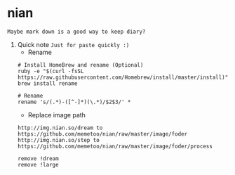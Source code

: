 # nian
`Maybe mark down is a good way to keep diary?`

1. Quick note `Just for paste quickly :)`
   - Rename
    ```shell
    # Install HomeBrew and rename (Optional)
    ruby -e "$(curl -fsSL https://raw.githubusercontent.com/Homebrew/install/master/install)"
    brew install rename
    
    # Rename
    rename 's/(.*)-([^-]*)(\.*)/$2$3/' *
    ```
   - Replace image path
    ```
    http://img.nian.so/dream to https://github.com/memetoo/nian/raw/master/image/foder
    http://img.nian.so/step to https://github.com/memetoo/nian/raw/master/image/foder/process
    
    remove !dream
    remove !large
    ```

